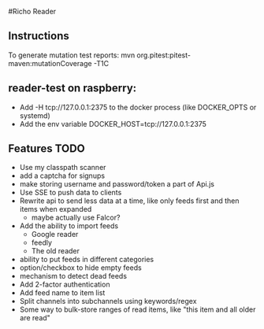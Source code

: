 #Richo Reader

## Instructions
To generate mutation test reports: mvn org.pitest:pitest-maven:mutationCoverage -T1C

## reader-test on raspberry:
* Add -H tcp://127.0.0.1:2375 to the docker process (like DOCKER_OPTS or systemd)
* Add the env variable DOCKER_HOST=tcp://127.0.0.1:2375

## Features TODO
* Use my classpath scanner
* add a captcha for signups
* make storing username and password/token a part of Api.js
* Use SSE to push data to clients
* Rewrite api to send less data at a time, like only feeds first and then items when expanded
    * maybe actually use Falcor?
* Add the ability to import feeds
    * Google reader
    * feedly
    * The old reader
* ability to put feeds in different categories
* option/checkbox to hide empty feeds
* mechanism to detect dead feeds
* Add 2-factor authentication
* Add feed name to item list
* Split channels into subchannels using keywords/regex
* Some way to bulk-store ranges of read items, like "this item and all older are read"

